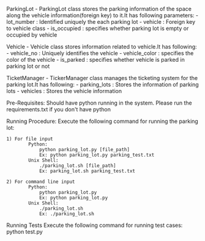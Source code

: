ParkingLot
    - ParkingLot class stores the parking information of the space along the vehicle information(foreign key)
      to it.It has following parameters:
            - lot_number : Identified uniquely the each parking lot
            - vehicle : Foreign key to vehicle class
            - is_occupied : specifies whether parking lot is empty or occupied by vehicle


Vehicle
    - Vehicle class stores information related to vehicle.It has following:
            - vehicle_no : Uniquely identifies the vehicle
            - vehicle_color : specifies the color of the vehicle
            - is_parked : specifies whether vehicle is parked in parking lot or not


TicketManager
    - TickerManager class manages the ticketing system for the parking lot.It has following:
            - parking_lots : Stores the information of parking lots
            - vehicles : Stores the vehicle information


Pre-Requisites:
    Should have python running in the system.
    Please run the requirements.txt if you don't have python


Running Procedure:
    Execute the following command for running the parking lot:

    1) For file input
            Python:
                python parking_lot.py [file_path]
                Ex: python parking_lot.py parking_test.txt
            Unix Shell:
                ./parking_lot.sh [file_path]
                Ex: parking_lot.sh parking_test.txt

    2) For command line input
            Python:
                python parking_lot.py
                Ex: python parking_lot.py
            Unix Shell:
                ./parking_lot.sh
                Ex: ./parking_lot.sh


Running Tests
    Execute the following command for running test cases:
        python test.py